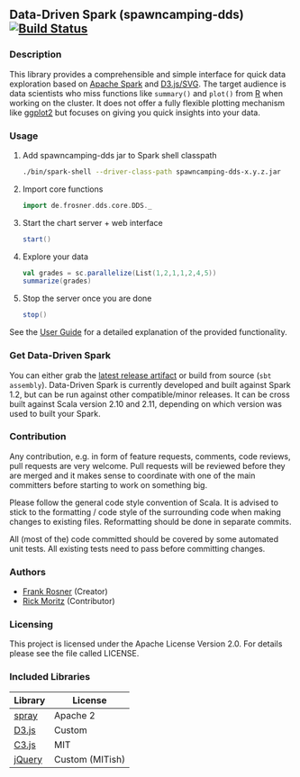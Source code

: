 ## Data-Driven Spark (spawncamping-dds) [![Build Status](https://travis-ci.org/FRosner/spawncamping-dds.svg?branch=master)](https://travis-ci.org/FRosner/spawncamping-dds)
### Description

This library provides a comprehensible and simple interface for quick data exploration based on 
[Apache Spark](https://spark.apache.org/) and [D3.js/SVG](http://d3js.org/). The target audience is
data scientists who miss functions like `summary()` and `plot()` from [R](http://www.r-project.org/)
when working on the cluster. It does not offer a fully flexible plotting mechanism like [ggplot2](http://ggplot2.org/) but focuses on giving you quick insights into your data.

### Usage

1. Add spawncamping-dds jar to Spark shell classpath

    ```sh
    ./bin/spark-shell --driver-class-path spawncamping-dds-x.y.z.jar
    ```
2. Import core functions

    ```scala
    import de.frosner.dds.core.DDS._
    ```
    
3. Start the chart server + web interface

    ```scala
    start()
    ```
    
4. Explore your data

    ```scala
    val grades = sc.parallelize(List(1,2,1,1,2,4,5))
    summarize(grades)
    ```
    
5. Stop the server once you are done

    ```scala
    stop()
    ```
    
See the [User Guide](https://github.com/FRosner/spawncamping-dds/wiki/User-Guide) for a detailed explanation of the provided functionality.
    
### Get Data-Driven Spark

You can either grab the [latest release artifact](https://github.com/FRosner/spawncamping-dds/releases) or build from source (`sbt assembly`). Data-Driven Spark is currently developed and built against Spark 1.2, but can be run against other compatible/minor releases. It can be cross built against Scala version 2.10 and 2.11, depending on which version was used to built your Spark.

### Contribution

Any contribution, e.g. in form of feature requests, comments, code reviews, pull requests are very welcome. Pull requests will be reviewed before they are merged and it makes sense to coordinate with one of the main committers before starting to work on something big. 

Please follow the general code style convention of Scala. It is advised to stick to the formatting / code style of the surrounding code when making changes to existing files. Reformatting should be done in separate commits.

All (most of the) code committed should be covered by some automated unit tests. All existing tests need to pass before committing changes.

### Authors

- [Frank Rosner](https://github.com/FRosner) (Creator)
- [Rick Moritz](https://github.com/RPCMoritz) (Contributor)
    
### Licensing

This project is licensed under the Apache License Version 2.0. For details please see the file called LICENSE.

### Included Libraries

| Library       | License        |
| ------------  | -------------- |
| [spray](http://spray.io/) | Apache 2 |
| [D3.js](http://d3js.org/) | Custom |
| [C3.js](http://c3js.org/) | MIT |
| [jQuery](http://jquery.com/) | Custom (MITish) |
